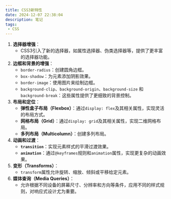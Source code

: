 ```yaml
---
title: CSS3新特性
date: 2024-12-07 22:38:04
description: 笔记
tags:
 - CSS
---
```


1. **选择器增强**：
   - CSS3引入了新的选择器，如属性选择器、伪类选择器等，提供了更丰富的选择器功能。
2. **边框和背景的增强**：
   - `border-radius`：创建圆角边框。
   - `box-shadow`：为元素添加阴影效果。
   - `border-image`：使用图片来绘制边框。
   - `background-clip`、`background-origin`、`background-size` 和 `background-break`：这些属性提供了更细致的背景控制。
3. **布局和定位**：
   - **弹性盒子布局（Flexbox）**：通过`display: flex`及其相关属性，实现灵活的布局方式。
   - **网格布局（Grid）**：通过`display: grid`及其相关属性，实现二维网格布局。
   - **多列布局（Multicolumn）**：创建多列布局。
4. **动画和过渡**：
   - **`transition`**：实现元素样式的平滑过渡效果。
   - **`animation`**：通过`@keyframes`规则和`animation`属性，实现更复杂的动画效果。
5. **变形（Transforms）**：
   - `transform`属性允许旋转、缩放、倾斜或平移给定元素。
6. **媒体查询（Media Queries）**：
   - 允许根据不同设备的屏幕尺寸、分辨率和方向等条件，应用不同的样式规则，对响应式设计尤为重要。